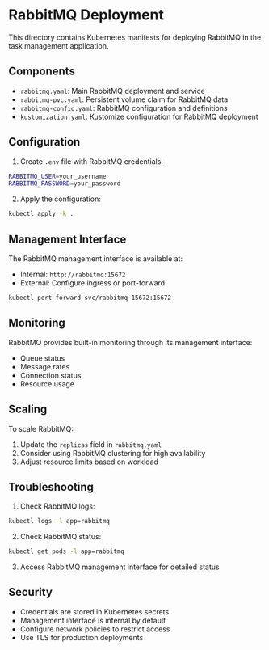 # RabbitMQ Deployment

This directory contains Kubernetes manifests for deploying RabbitMQ in the task management application.

## Components

- `rabbitmq.yaml`: Main RabbitMQ deployment and service
- `rabbitmq-pvc.yaml`: Persistent volume claim for RabbitMQ data
- `rabbitmq-config.yaml`: RabbitMQ configuration and definitions
- `kustomization.yaml`: Kustomize configuration for RabbitMQ deployment

## Configuration

1. Create `.env` file with RabbitMQ credentials:
```bash
RABBITMQ_USER=your_username
RABBITMQ_PASSWORD=your_password
```

2. Apply the configuration:
```bash
kubectl apply -k .
```

## Management Interface

The RabbitMQ management interface is available at:
- Internal: `http://rabbitmq:15672`
- External: Configure ingress or port-forward:
```bash
kubectl port-forward svc/rabbitmq 15672:15672
```

## Monitoring

RabbitMQ provides built-in monitoring through its management interface:
- Queue status
- Message rates
- Connection status
- Resource usage

## Scaling

To scale RabbitMQ:
1. Update the `replicas` field in `rabbitmq.yaml`
2. Consider using RabbitMQ clustering for high availability
3. Adjust resource limits based on workload

## Troubleshooting

1. Check RabbitMQ logs:
```bash
kubectl logs -l app=rabbitmq
```

2. Check RabbitMQ status:
```bash
kubectl get pods -l app=rabbitmq
```

3. Access RabbitMQ management interface for detailed status

## Security

- Credentials are stored in Kubernetes secrets
- Management interface is internal by default
- Configure network policies to restrict access
- Use TLS for production deployments 